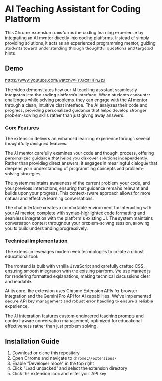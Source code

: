 ﻿# AI Teaching Assistant for Coding Platform

This Chrome extension transforms the coding learning experience by integrating an AI mentor directly into coding platforms. Instead of simply providing solutions, it acts as an experienced programming mentor, guiding students toward understanding through thoughtful questions and targeted hints.

## Demo

https://www.youtube.com/watch?v=YXRxrHFh2z0

The video demonstrates how our AI teaching assistant seamlessly integrates into the coding platform's interface. When students encounter challenges while solving problems, they can engage with the AI mentor through a clean, intuitive chat interface. The AI analyzes their code and progress, providing personalized guidance that helps develop stronger problem-solving skills rather than just giving away answers.

### Core Features

The extension delivers an enhanced learning experience through several thoughtfully designed features:

The AI mentor carefully examines your code and thought process, offering personalized guidance that helps you discover solutions independently. Rather than providing direct answers, it engages in meaningful dialogue that deepens your understanding of programming concepts and problem-solving strategies.

The system maintains awareness of the current problem, your code, and your previous interactions, ensuring that guidance remains relevant and builds upon your progress. This context-aware approach allows for more natural and effective learning conversations.

The chat interface creates a comfortable environment for interacting with your AI mentor, complete with syntax-highlighted code formatting and seamless integration with the platform's existing UI. The system maintains conversation context throughout your problem-solving session, allowing you to build understanding progressively.

### Technical Implementation

The extension leverages modern web technologies to create a robust educational tool:

The frontend is built with vanilla JavaScript and carefully crafted CSS, ensuring smooth integration with the existing platform. We use Marked.js for rendering formatted explanations, making technical discussions clear and readable.

At its core, the extension uses Chrome Extension APIs for browser integration and the Gemini Pro API for AI capabilities. We've implemented secure API key management and robust error handling to ensure a reliable experience.

The AI integration features custom-engineered teaching prompts and context-aware conversation management, optimized for educational effectiveness rather than just problem solving.

## Installation Guide

1. Download or clone this repository
2. Open Chrome and navigate to `chrome://extensions/`
3. Enable "Developer mode" in the top right
4. Click "Load unpacked" and select the extension directory
5. Click the extension icon and enter your API key
